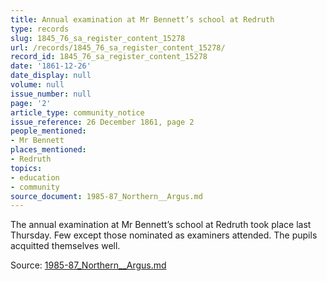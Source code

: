 ```yaml
---
title: Annual examination at Mr Bennett’s school at Redruth
type: records
slug: 1845_76_sa_register_content_15278
url: /records/1845_76_sa_register_content_15278/
record_id: 1845_76_sa_register_content_15278
date: '1861-12-26'
date_display: null
volume: null
issue_number: null
page: '2'
article_type: community_notice
issue_reference: 26 December 1861, page 2
people_mentioned:
- Mr Bennett
places_mentioned:
- Redruth
topics:
- education
- community
source_document: 1985-87_Northern__Argus.md
---
```


The annual examination at Mr Bennett’s school at Redruth took place last Thursday.  Few except those nominated as examiners attended.  The pupils acquitted themselves well.

Source: [1985-87_Northern__Argus.md](/downloads/markdown/1985-87_Northern__Argus.md)
